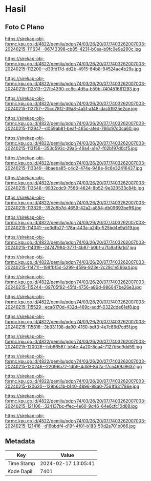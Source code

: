 # Hasil

## Foto C Plano

https://sirekap-obj-formc.kpu.go.id/4822/pemilu/pdpr/74/03/26/20/07/7403262007003-20240215-111634--06743398-cb85-4231-b0ea-b9fc0e9e290c.jpg

https://sirekap-obj-formc.kpu.go.id/4822/pemilu/pdpr/74/03/26/20/07/7403262007003-20240215-112200--d39fd17d-dd2b-4915-84b8-94524ae4b29a.jpg

https://sirekap-obj-formc.kpu.go.id/4822/pemilu/pdpr/74/03/26/20/07/7403262007003-20240215-112513--27fc4390-cc8c-4d5a-b59b-740451661293.jpg

https://sirekap-obj-formc.kpu.go.id/4822/pemilu/pdpr/74/03/26/20/07/7403262007003-20240215-112757--25cc78f2-39a8-4a5f-a148-dac51925e2ce.jpg

https://sirekap-obj-formc.kpu.go.id/4822/pemilu/pdpr/74/03/26/20/07/7403262007003-20240215-112947--d059ab81-beaf-465c-afed-766c97c0ca60.jpg

https://sirekap-obj-formc.kpu.go.id/4822/pemilu/pdpr/74/03/26/20/07/7403262007003-20240215-113156--353d593c-29a5-49a4-a1e7-f02b197d0cf5.jpg

https://sirekap-obj-formc.kpu.go.id/4822/pemilu/pdpr/74/03/26/20/07/7403262007003-20240215-113349--8baeba85-c4d2-474e-948e-9c8e32416437.jpg

https://sirekap-obj-formc.kpu.go.id/4822/pemilu/pdpr/74/03/26/20/07/7403262007003-20240215-113548--9932cdc9-7566-4824-8b52-9e320533c84b.jpg

https://sirekap-obj-formc.kpu.go.id/4822/pemilu/pdpr/74/03/26/20/07/7403262007003-20240215-113829--352d8b7d-4659-42a2-a854-db09693beff6.jpg

https://sirekap-obj-formc.kpu.go.id/4822/pemilu/pdpr/74/03/26/20/07/7403262007003-20240215-114041--ce3dfb27-178a-443a-a24b-525bd4e9a519.jpg

https://sirekap-obj-formc.kpu.go.id/4822/pemilu/pdpr/74/03/26/20/07/7403262007003-20240215-114319--24747994-3771-4b87-b0bf-a7fa9af9a1d7.jpg

https://sirekap-obj-formc.kpu.go.id/4822/pemilu/pdpr/74/03/26/20/07/7403262007003-20240215-114711--198fbf5d-5299-459a-923e-2c29c1e566a4.jpg

https://sirekap-obj-formc.kpu.go.id/4822/pemilu/pdpr/74/03/26/20/07/7403262007003-20240215-115244--09705f92-45fd-4756-a86d-986647be26e3.jpg

https://sirekap-obj-formc.kpu.go.id/4822/pemilu/pdpr/74/03/26/20/07/7403262007003-20240215-115529--eca6170d-432d-489c-addf-0322dde61ef8.jpg

https://sirekap-obj-formc.kpu.go.id/4822/pemilu/pdpr/74/03/26/20/07/7403262007003-20240215-115816--3b331198-da90-4160-bdf3-4e7c86d7cd5f.jpg

https://sirekap-obj-formc.kpu.go.id/4822/pemilu/pdpr/74/03/26/20/07/7403262007003-20240215-120028--fcb66567-b54e-4a20-8ca4-7127b5e9dd59.jpg

https://sirekap-obj-formc.kpu.go.id/4822/pemilu/pdpr/74/03/26/20/07/7403262007003-20240215-120246--22096b72-1db9-4d59-8d2a-f7c5469a9637.jpg

https://sirekap-obj-formc.kpu.go.id/4822/pemilu/pdpr/74/03/26/20/07/7403262007003-20240215-120620--129b6c1b-b140-4896-88a0-7561f631786e.jpg

https://sirekap-obj-formc.kpu.go.id/4822/pemilu/pdpr/74/03/26/20/07/7403262007003-20240215-121106--324137bc-ffec-4e60-9d46-64e6cfc10d08.jpg

https://sirekap-obj-formc.kpu.go.id/4822/pemilu/pdpr/74/03/26/20/07/7403262007003-20240215-121416--d16bbdf4-d19f-4f01-b183-50d2a701b066.jpg


## Metadata

| Key        | Value               |
| ---------- | ------------------- |
| Time Stamp | 2024-02-17 13:05:41 |
| Kode Dapil | 7401                |



